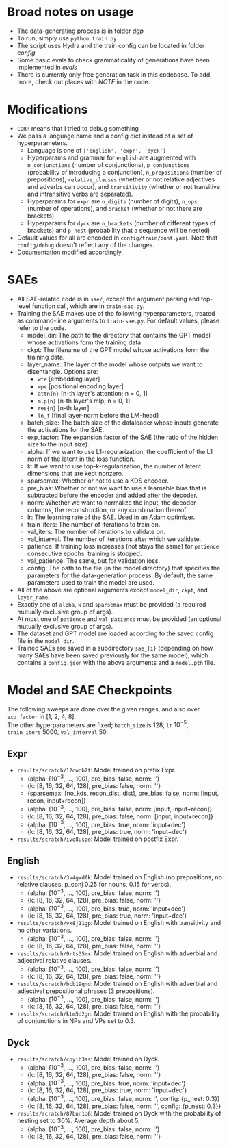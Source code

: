 # Broad notes on usage

- The data-generating process is in folder *dgp*
- To run, simply use `python train.py` 
- The script uses Hydra and the train config can be located in folder *config*
- Some basic evals to check grammaticality of generations have been implemented in *evals*
- There is currently only free generation task in this codebase. To add more, check out places with *NOTE* in the code.

# Modifications
- `CORR` means that I tried to debug something
- We pass a language name and a config dict instead of a set of hyperparameters.
    - Language is one of `['english', 'expr', 'dyck']`
    - Hyperparams and grammar for `english` are augmented with `n_conjunctions` (number of conjunctions), `p_conjunctions` (probability of introducing a conjunction), `n_prepositions` (number of prepositions), `relative_clauses` (whether or not relative adjectives and adverbs can occur), and `transitivity` (whether or not transitive and intransitive verbs are separated).
    - Hyperparams for `expr` are `n_digits` (number of digits), `n_ops` (number of operations), and `bracket` (whether or not there are brackets)
    - Hyperparams for `dyck` are `n_brackets` (number of different types of brackets) and `p_nest` (probability that a sequence will be nested)
- Default values for all are encoded in `config/train/conf.yaml`. Note that `config/debug` doesn't reflect any of the changes.
- Documentation modified accordingly.

# SAEs
- All SAE-related code is in `sae/`, except the argument parsing and top-level function call, which are in `train-sae.py`.
- Training the SAE makes use of the following hyperparameters, treated as command-line arguments to `train-sae.py`. For default values, please refer to the code.
    - model_dir: The path to the directory that contains the GPT model whose activations form the training data.
    - ckpt: The filename of the GPT model whose activations form the training data.
    - layer_name: The layer of the model whose outputs we want to disentangle. Options are:
        - `wte` [embedding layer]
        - `wpe` [positional encoding layer]
        - `attn{n}` [n-th layer's attention; n = 0, 1]
        - `mlp{n}` [n-th layer's mlp; n = 0, 1]
        - `res{n}` [n-th layer]
        - `ln_f` [final layer-norm before the LM-head]
    - batch_size: The batch size of the dataloader whose inputs generate the activations for the SAE.
    - exp_factor: The expansion factor of the SAE (the ratio of the hidden size to the input size).
    - alpha: If we want to use L1-regularization, the coefficient of the L1 norm of the latent in the loss function.
    - k: If we want to use top-k-regularization, the number of latent dimensions that are kept nonzero.
    - sparsemax: Whether or not to use a KDS encoder.
    - pre_bias: Whether or not we want to use a learnable bias that is subtracted before the encoder and added after the decoder.
    - norm: Whether we want to normalize the input, the decoder columns, the reconstruction, or any combination thereof.
    - lr: The learning rate of the SAE. Used in an Adam optimizer.
    - train_iters: The number of iterations to train on.
    - val_iters: The number of iterations to validate on.
    - val_interval. The number of iterations after which we validate.
    - patience: If training loss increases (not stays the same) for `patience` consecutive epochs, training is stopped.
    - val_patience: The same, but for validation loss.
    - config: The path to the file (in the model directory) that specifies the parameters for the data-generation process. By default, the same parameters used to train the model are used.
- All of the above are optional arguments except `model_dir`, `ckpt`, and `layer_name`.
- Exactly one of `alpha`, `k` and `sparsemax` must be provided (a required mutually exclusive group of args).
- At most one of `patience` and `val_patience` must be provided (an optional mutually exclusive group of args).
- The dataset and GPT model are loaded according to the saved config file in the `model_dir`.
- Trained SAEs are saved in a subdirectory `sae_{i}` (depending on how many SAEs have been saved previously for the same model), which contains a `config.json` with the above arguments and a `model.pth` file.

# Model and SAE Checkpoints
The following sweeps are done over the given ranges, and also over `exp_factor` in [1, 2, 4, 8].  
The other hyperparameters are fixed; `batch_size` is 128, `lr` $10^{-5}$, `train_iters` 5000, `val_interval` 50.

## Expr
- `results/scratch/12owob2t`: Model trained on prefix Expr.
    - {alpha: [$10^{-3}$, ..., 100], pre_bias: false, norm: ''}
    - {k: [8, 16, 32, 64, 128], pre_bias: false, norm: ''}
    - {sparsemax: [no_kds, recon_dist, dist], pre_bias: false, norm: [input, recon, input+recon]}
    - {alpha: [$10^{-3}$, ..., 100], pre_bias: false, norm: [input, input+recon]}
    - {k: [8, 16, 32, 64, 128], pre_bias: false, norm: [input, input+recon]}
    - {alpha: [$10^{-3}$, ..., 100], pre_bias: true, norm: 'input+dec'}
    - {k: [8, 16, 32, 64, 128], pre_bias: true, norm: 'input+dec'}
- `results/scratch/ivq8uspe`: Model trained on postfix Expr.

## English
- `results/scratch/3v4gwdfk`: Model trained on English (no prepositions, no relative clauses, p_conj 0.25 for nouns, 0.15 for verbs).
    - {alpha: [$10^{-3}$, ..., 100], pre_bias: false, norm: ''}
    - {k: [8, 16, 32, 64, 128], pre_bias: false, norm: ''}
    - {alpha: [$10^{-3}$, ..., 100], pre_bias: true, norm: 'input+dec'}
    - {k: [8, 16, 32, 64, 128], pre_bias: true, norm: 'input+dec'}
- `results/scratch/vx8j11gp`: Model trained on English with transitivity and no other variations.
    - {alpha: [$10^{-3}$, ..., 100], pre_bias: false, norm: ''}
    - {k: [8, 16, 32, 64, 128], pre_bias: false, norm: ''}
- `results/scratch/9rts35mx`: Model trained on English with adverbial and adjectival relative clauses.
    - {alpha: [$10^{-3}$, ..., 100], pre_bias: false, norm: ''}
    - {k: [8, 16, 32, 64, 128], pre_bias: false, norm: ''}
- `results/scratch/bcb19qnd`: Model trained on English with adverbial and adjectival prepositional phrases (3 prepositions).
    - {alpha: [$10^{-3}$, ..., 100], pre_bias: false, norm: ''}
    - {k: [8, 16, 32, 64, 128], pre_bias: false, norm: ''}
- `results/scratch/ktm5d2gn`: Model trained on English with the probability of conjunctions in NPs and VPs set to 0.3.

## Dyck
- `results/scratch/cpyib3ss`: Model trained on Dyck.
    - {alpha: [$10^{-3}$, ..., 100], pre_bias: false, norm: ''}
    - {k: [8, 16, 32, 64, 128], pre_bias: false, norm: ''}
    - {alpha: [$10^{-3}$, ..., 100], pre_bias: true, norm: 'input+dec'}
    - {k: [8, 16, 32, 64, 128], pre_bias: true, norm: 'input+dec'}
    - {alpha: [$10^{-3}$, ..., 100], pre_bias: false, norm: '', config: {p_nest: 0.3}}
    - {k: [8, 16, 32, 64, 128], pre_bias: false, norm: '', config: {p_nest: 0.3}}
- `results/scratch/87bnn1o6`: Model trained on Dyck with the probability of nesting set to 30%. Average depth about 5.
    - {alpha: [$10^{-3}$, ..., 100], pre_bias: false, norm: ''}
    - {k: [8, 16, 32, 64, 128], pre_bias: false, norm: ''}
